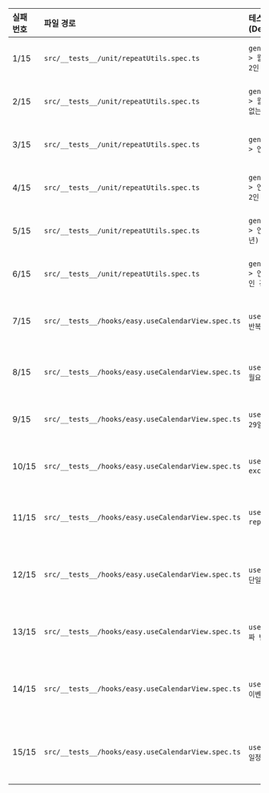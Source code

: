 | 실패 번호 | 파일 경로 | 테스트 구문 설명 (Describe/It) | 실패 원인 요약 (기술적 관점) |
| :--- | :--- | :--- | :--- |
| 1/15 | `src/__tests__/unit/repeatUtils.spec.ts` | `generateRecurringEvents > 월간 반복 > interval이 2인 경우` | `AssertionError: expected 2 to be 3` (생성된 이벤트 개수 불일치) |
| 2/15 | `src/__tests__/unit/repeatUtils.spec.ts` | `generateRecurringEvents > 월간 반복 > 31일 반복 시 없는 달` | `AssertionError: expected 2 to be 3` (생성된 이벤트 개수 불일치) |
| 3/15 | `src/__tests__/unit/repeatUtils.spec.ts` | `generateRecurringEvents > 연간 반복 > 매년 반복` | `AssertionError: expected 1 to be 3` (생성된 이벤트 개수 불일치) |
| 4/15 | `src/__tests__/unit/repeatUtils.spec.ts` | `generateRecurringEvents > 연간 반복 > interval이 2인 경우` | `AssertionError: expected 1 to be 3` (생성된 이벤트 개수 불일치) |
| 5/15 | `src/__tests__/unit/repeatUtils.spec.ts` | `generateRecurringEvents > 연간 반복 > 2월 29일(윤년)` | `AssertionError: expected 1 to be 2` (생성된 이벤트 개수 불일치) |
| 6/15 | `src/__tests__/unit/repeatUtils.spec.ts` | `generateRecurringEvents > 연간 반복 > 시작일이 이전인 경우` | `AssertionError: expected 1 to be 3` (생성된 이벤트 개수 불일치) |
| 7/15 | `src/__tests__/hooks/easy.useCalendarView.spec.ts` | `useCalendarView > 매일 반복` | `AssertionError: expected 0 to be greater than 1` (이벤트가 렌더링되지 않음) |
| 8/15 | `src/__tests__/hooks/easy.useCalendarView.spec.ts` | `useCalendarView > 매주 월요일 반복` | `AssertionError: expected 0 to be greater than 1` (이벤트가 렌더링되지 않음) |
| 9/15 | `src/__tests__/hooks/easy.useCalendarView.spec.ts` | `useCalendarView > 2월 29일(윤년/평년)` | `AssertionError: expected +0 to be 1` (이벤트가 렌더링되지 않음) |
| 10/15 | `src/__tests__/hooks/easy.useCalendarView.spec.ts`| `useCalendarView > exceptionDates 제외` | `AssertionError: expected 0 to be greater than 1` (이벤트가 렌더링되지 않음) |
| 11/15 | `src/__tests__/hooks/easy.useCalendarView.spec.ts`| `useCalendarView > repeat.endDate 제한` | `AssertionError: expected 0 to be greater than 1` (이벤트가 렌더링되지 않음) |
| 12/15 | `src/__tests__/hooks/easy.useCalendarView.spec.ts`| `useCalendarView > 반복/단일 이벤트 혼합` | `AssertionError: expected undefined to be defined` (이벤트가 렌더링되지 않음) |
| 13/15 | `src/__tests__/hooks/easy.useCalendarView.spec.ts`| `useCalendarView > 뷰 날짜 변경` | `AssertionError: expected 0 to be greater than 1` (이벤트가 렌더링되지 않음) |
| 14/15 | `src/__tests__/hooks/easy.useCalendarView.spec.ts`| `useCalendarView > 단일 이벤트 seriesId 없음` | `AssertionError: expected undefined to be defined` (이벤트가 렌더링되지 않음) |
| 15/15 | `src/__tests__/hooks/easy.useCalendarView.spec.ts`| `useCalendarView > "해당 일정만 수정" 시나리오` | `AssertionError: expected undefined to be defined` (이벤트가 렌더링되지 않음) |